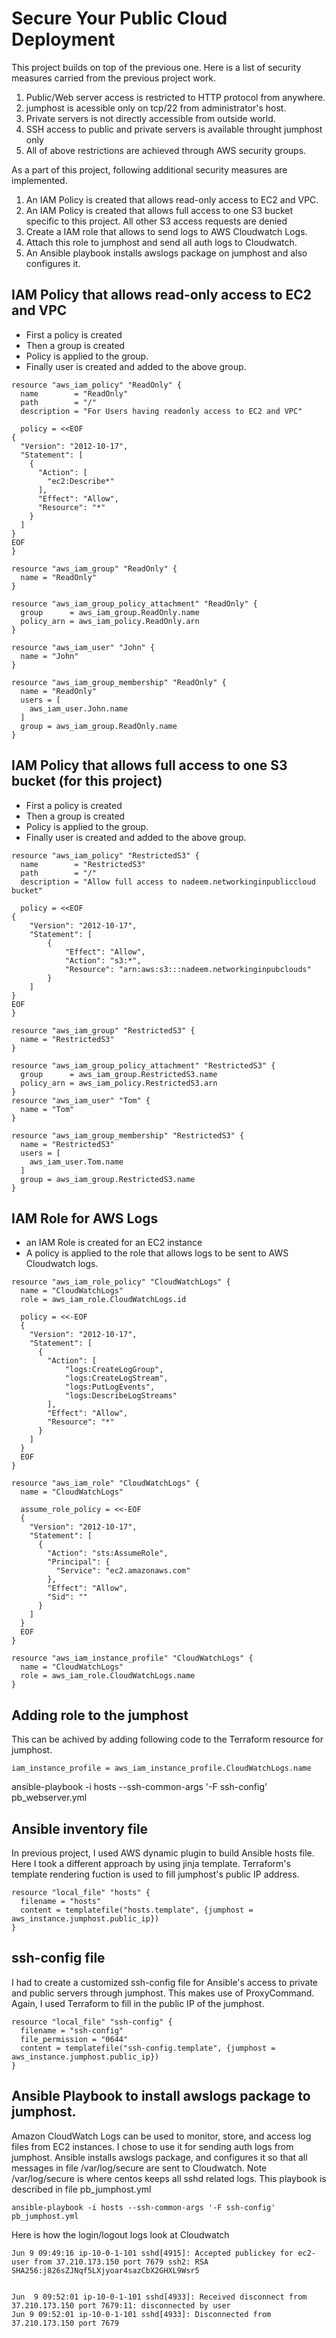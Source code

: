 # Secure Your Public Cloud Deployment

This project builds on top of the previous one. Here is a list of security measures carried from the previous project work.

1. Public/Web server access is restricted to HTTP protocol from anywhere.
2. jumphost is acessible only on tcp/22 from administrator's host.
3. Private servers is not directly accessible from outside world.
4. SSH access to public and private servers is available throught jumphost only
5. All of above restrictions are achieved through AWS security groups.

As a part of this project, following additional security measures are implemented.

1. An IAM Policy is created that allows read-only access to EC2 and VPC.
2. An IAM Policy is created that allows full access to one S3 bucket specific to this project. All other S3 access requests are denied
3. Create a IAM role that allows to send logs to AWS Cloudwatch Logs.
4. Attach this role to jumphost and send all auth logs to Cloudwatch.
5. An Ansible playbook installs awslogs package on jumphost and also configures it.

## IAM Policy that allows read-only access to EC2 and VPC
- First a policy is created
- Then a group is created
- Policy is applied to the group.
- Finally user is created and added to the above group.

```
resource "aws_iam_policy" "ReadOnly" {
  name        = "ReadOnly"
  path        = "/"
  description = "For Users having readonly access to EC2 and VPC"

  policy = <<EOF
{
  "Version": "2012-10-17",
  "Statement": [
    {
      "Action": [
        "ec2:Describe*"
      ],
      "Effect": "Allow",
      "Resource": "*"
    }
  ]
}
EOF
}

resource "aws_iam_group" "ReadOnly" {
  name = "ReadOnly"
}

resource "aws_iam_group_policy_attachment" "ReadOnly" {
  group      = aws_iam_group.ReadOnly.name
  policy_arn = aws_iam_policy.ReadOnly.arn
}

resource "aws_iam_user" "John" {
  name = "John"
}

resource "aws_iam_group_membership" "ReadOnly" {
  name = "ReadOnly"
  users = [
    aws_iam_user.John.name
  ]
  group = aws_iam_group.ReadOnly.name
}

```


## IAM Policy that allows full access to one S3 bucket (for this project)
- First a policy is created
- Then a group is created
- Policy is applied to the group.
- Finally user is created and added to the above group.

```
resource "aws_iam_policy" "RestrictedS3" {
  name        = "RestrictedS3"
  path        = "/"
  description = "Allow full access to nadeem.networkinginpubliccloud bucket"

  policy = <<EOF
{ 
    "Version": "2012-10-17",
    "Statement": [
        {
            "Effect": "Allow",
            "Action": "s3:*",
            "Resource": "arn:aws:s3:::nadeem.networkinginpubclouds"           
        }
    ]
}
EOF   
}

resource "aws_iam_group" "RestrictedS3" {
  name = "RestrictedS3"
}

resource "aws_iam_group_policy_attachment" "RestrictedS3" {
  group      = aws_iam_group.RestrictedS3.name
  policy_arn = aws_iam_policy.RestrictedS3.arn
}
resource "aws_iam_user" "Tom" {
  name = "Tom"
}

resource "aws_iam_group_membership" "RestrictedS3" {
  name = "RestrictedS3"
  users = [
    aws_iam_user.Tom.name
  ]
  group = aws_iam_group.RestrictedS3.name
}
```

## IAM Role for AWS Logs
- an IAM Role is created for an EC2 instance
- A policy is applied to the role that allows logs to be sent to AWS Cloudwatch logs.

```
resource "aws_iam_role_policy" "CloudWatchLogs" {
  name = "CloudWatchLogs"
  role = aws_iam_role.CloudWatchLogs.id

  policy = <<-EOF
  {
    "Version": "2012-10-17",
    "Statement": [
      {
        "Action": [
            "logs:CreateLogGroup",
            "logs:CreateLogStream",
            "logs:PutLogEvents",
            "logs:DescribeLogStreams"
        ],
        "Effect": "Allow",
        "Resource": "*"
      }
    ]
  }
  EOF
}

resource "aws_iam_role" "CloudWatchLogs" {
  name = "CloudWatchLogs"

  assume_role_policy = <<-EOF
  {
    "Version": "2012-10-17",
    "Statement": [
      {
        "Action": "sts:AssumeRole",
        "Principal": {
          "Service": "ec2.amazonaws.com"
        },
        "Effect": "Allow",
        "Sid": ""
      }
    ]
  }
  EOF
}

resource "aws_iam_instance_profile" "CloudWatchLogs" {
  name = "CloudWatchLogs"
  role = aws_iam_role.CloudWatchLogs.name
}
```

## Adding role to the jumphost
This can be achived by adding following code to the Terraform resource for jumphost.

```
iam_instance_profile = aws_iam_instance_profile.CloudWatchLogs.name
```
ansible-playbook -i hosts --ssh-common-args '-F ssh-config' pb_webserver.yml

## Ansible inventory file
In previous project, I used AWS dynamic plugin to build Ansible hosts file. Here I took a different approach by using jinja template. Terraform's template rendering fuction is used to fill jumphost's public IP address.

```
resource "local_file" "hosts" {
  filename = "hosts"
  content = templatefile("hosts.template", {jumphost = aws_instance.jumphost.public_ip})
}
```

## ssh-config file 
I had to create a customized ssh-config file for Ansible's access to private and public servers through jumphost. This makes use of ProxyCommand. Again, I used Terraform to fill in the public IP of the jumphost.

```
resource "local_file" "ssh-config" {
  filename = "ssh-config"
  file_permission = "0644"
  content = templatefile("ssh-config.template", {jumphost = aws_instance.jumphost.public_ip})
}
```

## Ansible Playbook to install awslogs package to jumphost.
Amazon CloudWatch Logs can be used to monitor, store, and access log files from EC2 instances. I chose to use it for sending auth logs from jumphost. Ansible installs awslogs package, and configures it so that all messages in file /var/log/secure are sent to Cloudwatch. Note /var/log/secure is where centos keeps all sshd related logs. This playbook is described in file pb_jumphost.yml

```
ansible-playbook -i hosts --ssh-common-args '-F ssh-config' pb_jumphost.yml 
```

Here is how the login/logout logs look at Cloudwatch

```
Jun 9 09:49:16 ip-10-0-1-101 sshd[4915]: Accepted publickey for ec2-user from 37.210.173.150 port 7679 ssh2: RSA SHA256:j826sZJNqf5LXjyoar4sazCbX2GHXL9Wsr5


Jun  9 09:52:01 ip-10-0-1-101 sshd[4933]: Received disconnect from 37.210.173.150 port 7679:11: disconnected by user
Jun 9 09:52:01 ip-10-0-1-101 sshd[4933]: Disconnected from 37.210.173.150 port 7679
```
